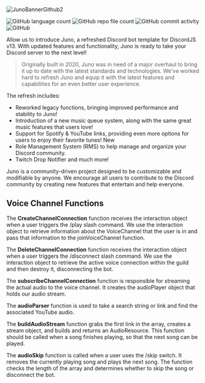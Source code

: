 ![JunoBannerGithub2](https://user-images.githubusercontent.com/42158489/230739410-7d1a9c55-a193-4647-8f5d-15a92e6ba4cc.png)

![GitHub language count](https://img.shields.io/github/languages/count/pykestrel/juno.v2?color=33E9E0)
![GitHub repo file count](https://img.shields.io/github/directory-file-count/pykestrel/juno.v2?color=33E9E0)
![GitHub commit activity](https://img.shields.io/github/commit-activity/w/pykestrel/juno.v2?color=33E9E0)
![GitHub](https://img.shields.io/github/license/pykestrel/juno.v2?color=33E9E0)

 Allow us to introduce Juno, a refreshed Discord bot template for DiscordJS v13. With updated features and functionality, Juno is ready to take your Discord server to the next level!
 > Originally built in 2020, Juno was in need of a major overhaul to bring it up to date with the latest standards and technologies. We've worked hard to refresh Juno and equip it with the latest features and capabilities for an even better user experience.
 
The refresh includes:

- Reworked legacy functions, bringing improved performance and stability to Juno!
- Introduction of a new music queue system, along with the same great music features that users love!
- Support for Spotify & YouTube links, providing even more options for users to enjoy their favorite tunes! New
- Role Management System (RMS) to help manage and organize your Discord community.
- Twitch Drop Notifier and much more!

Juno is a community-driven project designed to be customizable and modifiable by anyone. We encourage all users to contribute to the Discord community by creating new features that entertain and help everyone.

## Voice Channel Functions
The **CreateChannelConnection** function receives the interaction object when a user triggers the /play slash command. We use the interaction object to retrieve information about the VoiceChannel that the user is in and pass that information to the joinVoiceChannel function.

The **DeleteChannelConnection** function receives the interaction object when a user triggers the /disconnect slash command. We use the interaction object to retrieve the active voice connection within the guild and then destroy it, disconnecting the bot.

The **subscribeChannelConnection** function is responsible for streaming the actual audio to the voice channel. It creates the audioPlayer object that holds our audio stream.

The **audioParser** function is used to take a search string or link and find the associated YouTube audio.

The **buildAudioStream** function grabs the first link in the array, creates a stream object, and builds and returns an AudioResource. This function should be called when a song finishes playing, so that the next song can be played.

The **audioSkip** function is called when a user uses the /skip switch. It removes the currently playing song and plays the next song. The function checks the length of the array and determines whether to skip the song or disconnect the bot.
